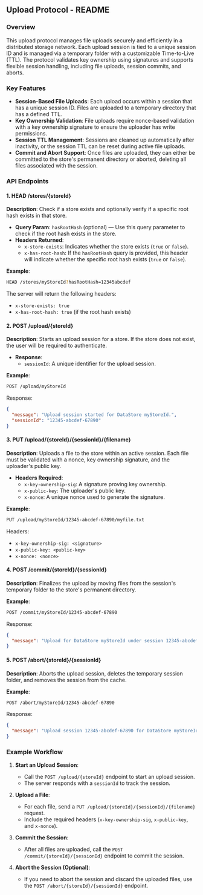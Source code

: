 ## Upload Protocol - README

### Overview

This upload protocol manages file uploads securely and efficiently in a distributed storage network. Each upload session is tied to a unique session ID and is managed via a temporary folder with a customizable Time-to-Live (TTL). The protocol validates key ownership using signatures and supports flexible session handling, including file uploads, session commits, and aborts.

### Key Features

- **Session-Based File Uploads**: Each upload occurs within a session that has a unique session ID. Files are uploaded to a temporary directory that has a defined TTL.
- **Key Ownership Validation**: File uploads require nonce-based validation with a key ownership signature to ensure the uploader has write permissions.
- **Session TTL Management**: Sessions are cleaned up automatically after inactivity, or the session TTL can be reset during active file uploads.
- **Commit and Abort Support**: Once files are uploaded, they can either be committed to the store's permanent directory or aborted, deleting all files associated with the session.

### API Endpoints

#### 1. **HEAD /stores/{storeId}**
   **Description**: Check if a store exists and optionally verify if a specific root hash exists in that store.
   - **Query Param**: `hasRootHash` (optional) — Use this query parameter to check if the root hash exists in the store.
   - **Headers Returned**:
     - `x-store-exists`: Indicates whether the store exists (`true` or `false`).
     - `x-has-root-hash`: If the `hasRootHash` query is provided, this header will indicate whether the specific root hash exists (`true` or `false`).

   **Example**:
   ```bash
   HEAD /stores/myStoreId?hasRootHash=12345abcdef
   ```
   The server will return the following headers:
   - `x-store-exists: true`
   - `x-has-root-hash: true` (if the root hash exists)

#### 2. **POST /upload/{storeId}**
   **Description**: Starts an upload session for a store. If the store does not exist, the user will be required to authenticate.
   - **Response**:
     - `sessionId`: A unique identifier for the upload session.

   **Example**:
   ```bash
   POST /upload/myStoreId
   ```
   Response:
   ```json
   {
     "message": "Upload session started for DataStore myStoreId.",
     "sessionId": "12345-abcdef-67890"
   }
   ```

#### 3. **PUT /upload/{storeId}/{sessionId}/{filename}**
   **Description**: Uploads a file to the store within an active session. Each file must be validated with a nonce, key ownership signature, and the uploader's public key.
   - **Headers Required**:
     - `x-key-ownership-sig`: A signature proving key ownership.
     - `x-public-key`: The uploader's public key.
     - `x-nonce`: A unique nonce used to generate the signature.

   **Example**:
   ```bash
   PUT /upload/myStoreId/12345-abcdef-67890/myfile.txt
   ```
   Headers:
   - `x-key-ownership-sig: <signature>`
   - `x-public-key: <public-key>`
   - `x-nonce: <nonce>`

#### 4. **POST /commit/{storeId}/{sessionId}**
   **Description**: Finalizes the upload by moving files from the session's temporary folder to the store's permanent directory.

   **Example**:
   ```bash
   POST /commit/myStoreId/12345-abcdef-67890
   ```
   Response:
   ```json
   {
     "message": "Upload for DataStore myStoreId under session 12345-abcdef-67890 committed successfully."
   }
   ```

#### 5. **POST /abort/{storeId}/{sessionId}**
   **Description**: Aborts the upload session, deletes the temporary session folder, and removes the session from the cache.

   **Example**:
   ```bash
   POST /abort/myStoreId/12345-abcdef-67890
   ```
   Response:
   ```json
   {
     "message": "Upload session 12345-abcdef-67890 for DataStore myStoreId aborted and cleaned up."
   }
   ```

### Example Workflow

1. **Start an Upload Session**:
   - Call the `POST /upload/{storeId}` endpoint to start an upload session.
   - The server responds with a `sessionId` to track the session.

2. **Upload a File**:
   - For each file, send a `PUT /upload/{storeId}/{sessionId}/{filename}` request.
   - Include the required headers (`x-key-ownership-sig`, `x-public-key`, and `x-nonce`).

3. **Commit the Session**:
   - After all files are uploaded, call the `POST /commit/{storeId}/{sessionId}` endpoint to commit the session.

4. **Abort the Session (Optional)**:
   - If you need to abort the session and discard the uploaded files, use the `POST /abort/{storeId}/{sessionId}` endpoint.

